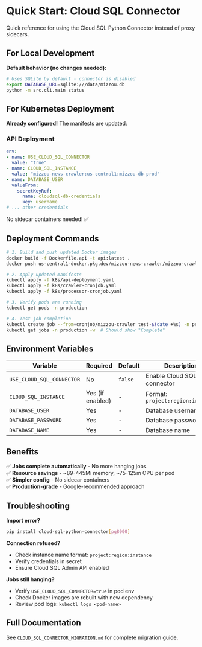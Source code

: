 # Quick Start: Cloud SQL Connector

Quick reference for using the Cloud SQL Python Connector instead of proxy sidecars.

## For Local Development

**Default behavior (no changes needed):**
```bash
# Uses SQLite by default - connector is disabled
export DATABASE_URL=sqlite:///data/mizzou.db
python -m src.cli.main status
```

## For Kubernetes Deployment

**Already configured!** The manifests are updated:

### API Deployment
```yaml
env:
- name: USE_CLOUD_SQL_CONNECTOR
  value: "true"
- name: CLOUD_SQL_INSTANCE
  value: "mizzou-news-crawler:us-central1:mizzou-db-prod"
- name: DATABASE_USER
  valueFrom:
    secretKeyRef:
      name: cloudsql-db-credentials
      key: username
# ... other credentials
```

No sidecar containers needed! ✅

## Deployment Commands

```bash
# 1. Build and push updated Docker images
docker build -f Dockerfile.api -t api:latest .
docker push us-central1-docker.pkg.dev/mizzou-news-crawler/mizzou-crawler/api:latest

# 2. Apply updated manifests
kubectl apply -f k8s/api-deployment.yaml
kubectl apply -f k8s/crawler-cronjob.yaml
kubectl apply -f k8s/processor-cronjob.yaml

# 3. Verify pods are running
kubectl get pods -n production

# 4. Test job completion
kubectl create job --from=cronjob/mizzou-crawler test-$(date +%s) -n production
kubectl get jobs -n production -w  # Should show "Complete"
```

## Environment Variables

| Variable | Required | Default | Description |
|----------|----------|---------|-------------|
| `USE_CLOUD_SQL_CONNECTOR` | No | `false` | Enable Cloud SQL connector |
| `CLOUD_SQL_INSTANCE` | Yes (if enabled) | - | Format: `project:region:instance` |
| `DATABASE_USER` | Yes | - | Database username |
| `DATABASE_PASSWORD` | Yes | - | Database password |
| `DATABASE_NAME` | Yes | - | Database name |

## Benefits

✅ **Jobs complete automatically** - No more hanging jobs  
✅ **Resource savings** - ~89-445Mi memory, ~75-125m CPU per pod  
✅ **Simpler config** - No sidecar containers  
✅ **Production-grade** - Google-recommended approach  

## Troubleshooting

**Import error?**
```bash
pip install cloud-sql-python-connector[pg8000]
```

**Connection refused?**
- Check instance name format: `project:region:instance`
- Verify credentials in secret
- Ensure Cloud SQL Admin API enabled

**Jobs still hanging?**
- Verify `USE_CLOUD_SQL_CONNECTOR=true` in pod env
- Check Docker images are rebuilt with new dependency
- Review pod logs: `kubectl logs <pod-name>`

## Full Documentation

See [`CLOUD_SQL_CONNECTOR_MIGRATION.md`](./CLOUD_SQL_CONNECTOR_MIGRATION.md) for complete migration guide.
